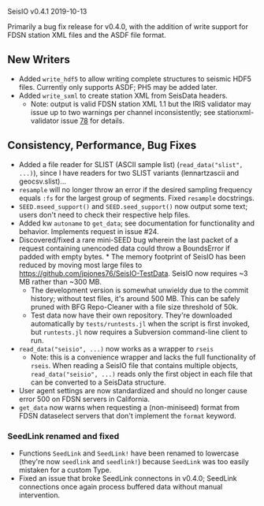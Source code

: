 SeisIO v0.4.1
2019-10-13

Primarily a bug fix release for v0.4.0, with the addition of write support for FDSN station XML files and the ASDF file format.

## New Writers
* Added `write_hdf5` to allow writing complete structures to seismic HDF5 files. Currently only supports ASDF; PH5 may be added later.
* Added `write_sxml` to create station XML from SeisData headers.
  + Note: output is valid FDSN station XML 1.1 but the IRIS validator may issue up to two warnings per channel inconsistently; see stationxml-validator issue [78](https://github.com/iris-edu/stationxml-validator/issues/78) for details.

## Consistency, Performance, Bug Fixes
* Added a file reader for SLIST (ASCII sample list) (`read_data("slist", ...)`), since I have readers for two SLIST variants (lennartzascii and geocsv.slist)...
* `resample` will no longer throw an error if the desired sampling frequency equals `:fs` for the largest group of segments. Fixed `resample` docstrings.
* `SEED.mseed_support()` and `SEED.seed_support()` now output some text; users don't need to check their respective help files.
* Added kw `autoname` to `get_data`; see documentation for functionality and behavior. Implements request in issue #24.
* Discovered/fixed a rare mini-SEED bug wherein the last packet of a request containing unencoded data could throw a BoundsError if padded with empty bytes. * The memory footprint of SeisIO has been reduced by moving most large files to https://github.com/jpjones76/SeisIO-TestData. SeisIO now requires ~3 MB rather than ~300 MB.
  + The development version is somewhat unwieldy due to the commit history; without test files, it's around 500 MB. This can be safely pruned with BFG Repo-Cleaner with a file size threshold of 50k.
  + Test data now have their own repository. They're downloaded automatically by `tests/runtests.jl` when the script is first invoked, but `runtests.jl` now requires a Subversion command-line client to run.
* `read_data("seisio", ...)` now works as a wrapper to `rseis`
  + Note: this is a convenience wrapper and lacks the full functionality of `rseis`. When reading a SeisIO file that contains multiple objects, `read_data("seisio", ...)` reads only the first object in each file that can be converted to a SeisData structure.
* User agent settings are now standardized and should no longer cause error 500 on FDSN servers in California.
* `get_data` now warns when requesting a (non-miniseed) format from FDSN dataselect servers that don't implement the `format` keyword.

### SeedLink renamed and fixed
* Functions `SeedLink` and `SeedLink!` have been renamed to lowercase (they're now `seedlink` and `seedlink!`) because `SeedLink` was too easily mistaken for a custom Type.
* Fixed an issue that broke SeedLink connectons in v0.4.0; SeedLink connections once again process buffered data without manual intervention.
